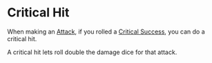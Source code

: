 # Critical Hit

When making an [Attack](../Combat/Attack.md), if you rolled a [Critical Success](Critical%20Success.md), you can do a critical hit.

A critical hit lets roll double the damage dice for that attack.
